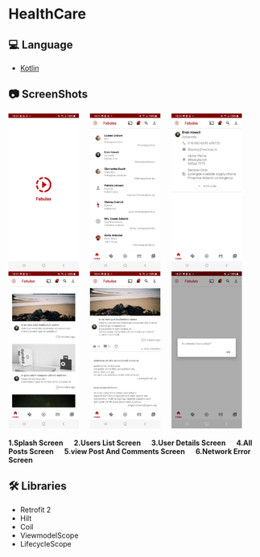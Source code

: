 # HealthCare

## :computer: Language

- <a href="https://kotlinlang.org/" target="_blank">Kotlin</a>

## :camera: ScreenShots

<span align="center">
  <img src="https://github.com/sathyapriyan/fabulas/blob/master/scteenshort/Screenshot_20230309-183409_Fabulas_1.jpg" width="140">
  <b>&emsp;</b>
  <img src="https://github.com/sathyapriyan/fabulas/blob/master/scteenshort/Screenshot_20230309-183422_Fabulas_2.jpg" width="140">
  <b>&emsp;</b>
  <img src="https://github.com/sathyapriyan/fabulas/blob/master/scteenshort/Screenshot_20230309-183434_Fabulas_3.jpg" width="140">
  <b>&emsp;</b>
  <img src="https://github.com/sathyapriyan/fabulas/blob/master/scteenshort/Screenshot_20230309-183447_Fabulas_4.jpg" width="140">
  <b>&emsp;</b>
  <img src="https://github.com/sathyapriyan/fabulas/blob/master/scteenshort/Screenshot_20230309-183458_Fabulas_5.jpg" width="140">
  <b>&emsp;</b>
  <img src="https://github.com/sathyapriyan/fabulas/blob/master/scteenshort/Screenshot_20230309-183736_Fabulas_6.jpg" width="140">
  <b>&emsp;</b>
</span>
<br></br>
<span align="left">
  <b> 1.Splash Screen </b>
  <b>&emsp;</b>
  <b> 2.Users List Screen  </b>
  <b>&emsp;</b>
  <b> 3.User Details Screen </b>
  <b>&emsp;</b>
  <b> 4.All Posts Screen </b>
  <b>&emsp;</b>
  <b> 5.view Post And Comments Screen </b>
  <b>&emsp;</b>
  <b> 6.Network Error Screen </b>
</span>

## :hammer_and_wrench: Libraries 

- Retrofit 2
- Hilt
- Coil
- ViewmodelScope
- LifecycleScope
